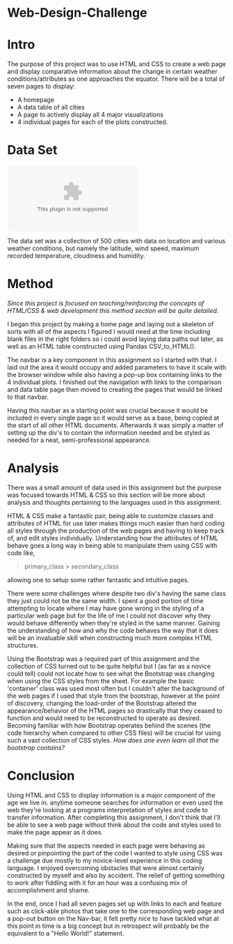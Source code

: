 # Web-Design-Challenge

# Intro

The purpose of this project was to use HTML and CSS to create a web page and display comparative information about the change in certain weather conditions/attributes as one approaches the equator. There will be a total of seven pages to display:
- A homepage
- A data table of all cities
- A page to actively display all 4 major visualizations
- 4 individual pages for each of the plots constructed.

# Data Set 

![Cities.csv](data/cities.csv)

The data set was a collection of 500 cities with data on location and various weather conditions, but namely the latitude, wind speed, maximum recorded temperature, cloudiness and humidity.

# Method

*Since this project is focused on teaching/reinforcing the concepts of HTML/CSS & web development this method section will be quite detailed.*

I began this project by making a home page and laying out a skeleton of sorts with all of the aspects I figured I would need at the time including blank files in the right folders so i could avoid laying data paths out later, as well as an HTML table constructed using Pandas CSV_to_HTML().

The navbar is a key component in this assignment so I started with that. I laid out the area it would occupy and added parameters to have it scale with the browser window while also having a pop-up box containing links to the 4 individual plots. I finished out the navigation with links to the comparison and data table page then moved to creating the pages that would be linked to that navbar.

Having this navbar as a starting point was crucial because it would be included in every single page so it would serve as a base, being copied at the start of all other HTML documents. Afterwards it was simply a matter of setting up the div's to contain the information needed and be styled as needed for a neat, semi-professional appearance.

# Analysis
There was a small amount of data used in this assignment but the purpose was focused towards HTML & CSS so this section will be more about analysis and thoughts pertaining to the languages used in this assignment.

HTML & CSS make a fantastic pair, being able to customize classes and attributes of HTML for use later makes things much easier than hard coding all styles through the production of the web pages and having to keep track of, and edit styles individually. Understanding how the attributes of HTML behave goes a long way in being able to manipulate them using CSS with code like,

>primary_class > secondary_class

allowing one to setup some rather fantastic and intuitive pages.

There were some challenges where despite two div's having the same class they just could not be the same width. I spent a good portion of time attempting to locate where I may have gone wrong in the styling of a particular web page but for the life of me I could not discover why they would behave differently when they're styled in the same manner. Gaining the understanding of how and why the code behaves the way that it does will be an invaluable skill when constructing much more complex HTML structures. 

Using the Bootstrap was a required part of this assignment and the collection of CSS turned out to be quite helpful but I (as far as a novice could tell) could not locate how to see what the Bootstrap was changing when using the CSS styles from the sheet. For example the basic 'container' class was used most often but I couldn't alter the background of the web pages if I used that style from the bootstrap, however at the point of discovery, changing the load-order of the Bootstrap altered the appearance/behavior of the HTML pages so drastically that they ceased to function and would need to be reconstructed to operate as desired. Becoming familiar with how Bootstrap operates behind the scenes (the code hierarchy when compared to other CSS files) will be crucial for using such a vast collection of CSS styles. *How does one even learn all that the bootstrap contains?*

# Conclusion

Using HTML and CSS to display information is a major component of the age we live in. anytime someone searches for information or even used the web they're looking at a programs interpretation of styles and code to transfer information. After completing this assignment, I don't think that I'll be able to see a web page without think about the code and styles used to make the page appear as it does.

Making sure that the aspects needed in each page were behaving as desired or pinpointing the part of the code I wanted to style using CSS was a challenge due mostly to my novice-level experience in this coding language. I enjoyed overcoming obstacles that were almost certainly constructed by myself and also by accident. The relief of getting something to work after fiddling with it for an hour was a confusing mix of accomplishment and shame.

In the end, once I had all seven pages set up with links to each and feature such as click-able photos that take one to the corresponding web page and a pop-out button on the Nav-bar, it felt pretty nice to have tackled what at this point in time is a big concept but in retrospect will probably be the equivalent to a "Hello World!" statement.


